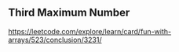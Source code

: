 ## Third Maximum Number
https://leetcode.com/explore/learn/card/fun-with-arrays/523/conclusion/3231/
